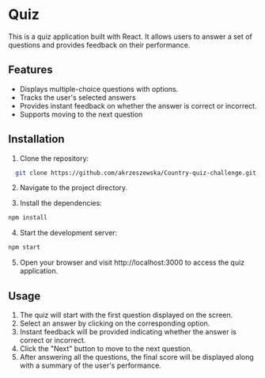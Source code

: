 
# Quiz

This is a quiz application built with React. It allows users to answer a set of questions and provides feedback on their performance.


## Features

- Displays multiple-choice questions with options.
- Tracks the user's selected answers
- Provides instant feedback on whether the answer is correct or incorrect.
- Supports moving to the next question


## Installation

 1. Clone the repository:

```bash
  git clone https://github.com/akrzeszewska/Country-quiz-challenge.git
```
2. Navigate to the project directory.

3. Install the dependencies:
```bash
npm install
```
4. Start the development server:
```bash
npm start
```
5. Open your browser and visit http://localhost:3000 to access the quiz application.



## Usage

1. The quiz will start with the first question displayed on the screen.
2. Select an answer by clicking on the corresponding option.
3. Instant feedback will be provided indicating whether the answer is correct or incorrect.
4. Click the "Next" button to move to the next question.
5. After answering all the questions, the final score will be displayed along with a summary of the user's performance.

